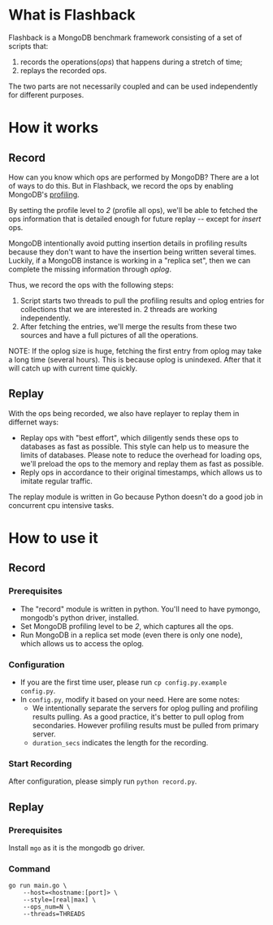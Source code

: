 # What is Flashback

Flashback is a MongoDB benchmark framework consisting of a set of scripts that:
1. records the operations(_ops_) that happens during a stretch of time;
2. replays the recorded ops.

The two parts are not necessarily coupled and can be used independently for different purposes.

# How it works

## Record

How can you know which ops are performed by MongoDB? There are a lot of ways to do this. But in Flashback, we record the ops by enabling MongoDB's [profiling](http://docs.mongodb.org/manual/reference/command/profile/).

By setting the profile level to _2_ (profile all ops), we'll be able to fetched the ops information that is detailed enough for future replay -- except for _insert_ ops.

MongoDB intentionally avoid putting insertion details in profiling results because they don't want to have the insertion being written several times. Luckily, if a MongoDB instance is working in a "replica set", then we can complete the missing information through _oplog_.

Thus, we record the ops with the following steps:

1. Script starts two threads to pull the profiling results and oplog entries for collections that we are interested in. 2 threads are working independently.
2. After fetching the entries, we'll merge the results from these two sources and have a full pictures of all the operations.

NOTE: If the oplog size is huge, fetching the first entry from oplog may take a long time (several hours). This is because oplog is unindexed. After that it will catch up with current time quickly.

## Replay

With the ops being recorded, we also have replayer to replay them in differnet ways:

* Replay ops with "best effort", which diligently sends these ops to databases as fast as possible. This style can help us to measure the limits of databases. Please note to reduce the overhead for loading ops, we'll preload the ops to the memory and replay them as fast as possible.
* Reply ops in accordance to their original timestamps, which allows us to imitate regular traffic.

The replay module is written in Go because Python doesn't do a good job in concurrent cpu intensive tasks.

# How to use it

## Record

### Prerequisites

* The "record" module is written in python. You'll need to have pymongo, mongodb's python driver, installed.
* Set MongoDB profiling level to be _2_, which captures all the ops.
* Run MongoDB in a replica set mode (even there is only one node), which allows us to access the oplog.

### Configuration

* If you are the first time user, please run `cp config.py.example config.py`.
* In `config.py`, modify it based on your need. Here are some notes:
    * We intentionally separate the servers for oplog pulling and profiling results pulling. As a good practice, it's better to pull oplog from secondaries. However profiling results must be pulled from primary server.
    * `duration_secs` indicates the length for the recording.

### Start Recording

After configuration, please simply run `python record.py`.

## Replay

### Prerequisites

Install `mgo` as it is the mongodb go driver.

### Command

    go run main.go \
        --host=<hostname:[port]> \
        --style=[real|max] \
        --ops_num=N \
        --threads=THREADS
